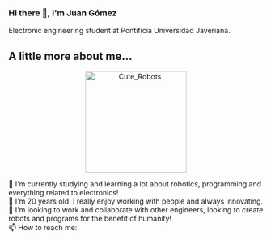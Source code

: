 ### Hi there 👋, I'm Juan Gómez 
Electronic engineering student at Pontificia Universidad Javeriana.

## A little more about me...

<center>
    <img src="https://images-na.ssl-images-amazon.com/images/I/41qX%2BCniUBL._AC_SX425_.jpg" alt="Cute_Robots" width="200">
</center>

🔭 I'm currently studying and learning a lot about robotics, programming and everything related to electronics!  
💬 I'm 20 years old. I really enjoy working with people and always innovating.  
🥅 I'm looking to work and collaborate with other engineers, looking to create robots and programs for the benefit of humanity!  
📫 How to reach me:  
